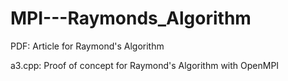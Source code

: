 # MPI---Raymonds_Algorithm

PDF: Article for Raymond's Algorithm

a3.cpp: Proof of concept for Raymond's Algorithm with OpenMPI 

